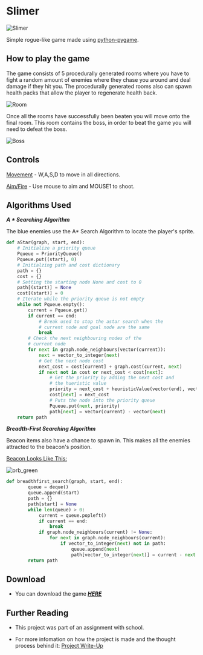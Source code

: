 # Slimer
![Slimer](https://user-images.githubusercontent.com/71614127/110403148-815f4c00-8074-11eb-9414-8c2f4c8df673.png)

Simple rogue-like game made using [python-pygame](https://www.pygame.org/news).
## How to play the game
The game consists of 5 procedurally generated rooms where you have to fight a random amount of enemies where they chase you around and deal damage if they hit you. The procedurally generated rooms also can spawn health packs that allow the player to regenerate health back.

![Room](https://user-images.githubusercontent.com/71614127/110403496-13675480-8075-11eb-951f-fbd3d76df423.png)

Once all the rooms have successfully been beaten you will move onto the final room. This room contains the boss, in order to beat the game you will need to defeat the boss.

![Boss](https://user-images.githubusercontent.com/71614127/110404676-3135b900-8077-11eb-9070-e5a55d9f6e3d.png)

## Controls
<ins>Movement</ins> - W,A,S,D to move in all directions.

<ins>Aim/Fire</ins> - Use mouse to aim and MOUSE1 to shoot.

## Algorithms Used

***A * Searching Algorithm***

The blue enemies use the A* Search Algorithm to locate the player's sprite.

```python
def aStar(graph, start, end):
    # Initialize a priority queue
    Pqueue = PriorityQueue()
    Pqueue.put((start), 0)
    # Initialzing path and cost dictionary
    path = {}
    cost = {}
    # Setting the starting node None and cost to 0 
    path[(start)] = None
    cost[(start)] = 0
    # Iterate while the priority queue is not empty 
    while not Pqueue.empty():
        current = Pqueue.get()
        if current == end:
            # Break used to stop the astar search when the
            # current node and goal node are the same
            break
        # Check the next neighbouring nodes of the
        # current node
        for next in graph.node_neighbours(vector(current)):
            next = vector_to_integer(next)
            # Get the next node cost 
            next_cost = cost[current] + graph.cost(current, next)
            if next not in cost or next_cost < cost[next]:
                # Get the priority by adding the next cost and
                # the hueristic value
                priority = next_cost + heuristicValue(vector(end), vector(next))
                cost[next] = next_cost
                # Puts the node into the priority queue
                Pqueue.put(next, priority)
                path[next] = vector(current) - vector(next)
    return path

```

***Breadth-First Searching Algorithm***

Beacon items also have a chance to spawn in. This makes all the enemies attracted to the beacon's position.

<ins>Beacon Looks Like This:</ins>

![orb_green](https://user-images.githubusercontent.com/71614127/110407509-da7eae00-807b-11eb-9763-a6e533d2208e.png)

```python
def breadthfirst_search(graph, start, end):
        queue = deque()
        queue.append(start)
        path = {}
        path[start] = None
        while len(queue) > 0:
            current = queue.popleft()
            if current == end:
                break
            if graph.node_neighbours(current) != None:
                for next in graph.node_neighbours(current):
                    if vector_to_integer(next) not in path:
                        queue.append(next)
                        path[vector_to_integer(next)] = current - next
        return path
```

## Download
* You can download the game ***<ins>[HERE](https://github.com/JM1F/Slimer/files/6105404/Slimer.zip)</ins>***

## Further Reading

* This project was part of an assignment with school.

* For more infomation on how the project is made and the thought process behind it: <ins>[Project Write-Up](https://github.com/JM1F/Slimer/files/6105495/Project.Write.Up.pdf)</ins>
